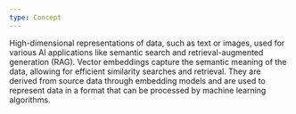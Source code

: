 ```yaml
---
type: Concept
---
```


High-dimensional representations of data, such as text or images, used for various AI applications like semantic search and retrieval-augmented generation (RAG). Vector embeddings capture the semantic meaning of the data, allowing for efficient similarity searches and retrieval. They are derived from source data through embedding models and are used to represent data in a format that can be processed by machine learning algorithms.